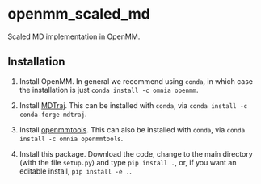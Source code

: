 # openmm_scaled_md

Scaled MD implementation in OpenMM.

## Installation

1. Install OpenMM. In general we recommend using `conda`, in which case the
   installation is just `conda install -c omnia openmm`.

2. Install [MDTraj](http://mdtraj.org). This can be installed with `conda`,
   via `conda install -c conda-forge mdtraj`.

3. Install [openmmtools](http://github.com/choderalab/openmmtools). This can
   also be installed with `conda`, via `conda install -c omnia openmmtools`.

4. Install this package. Download the code, change to the main directory
   (with the file `setup.py`) and type `pip install .`, or, if you want an
   editable install, `pip install -e .`.
